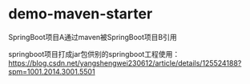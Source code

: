 # demo-maven-starter
SpringBoot项目A通过maven被SpringBoot项目B引用

springboot项目打成jar包供别的springboot工程使用：
https://blog.csdn.net/yangshengwei230612/article/details/125524188?spm=1001.2014.3001.5501